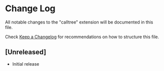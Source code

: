 # Change Log

All notable changes to the "calltree" extension will be documented in this file.

Check [Keep a Changelog](http://keepachangelog.com/) for recommendations on how to structure this file.

## [Unreleased]

- Initial release